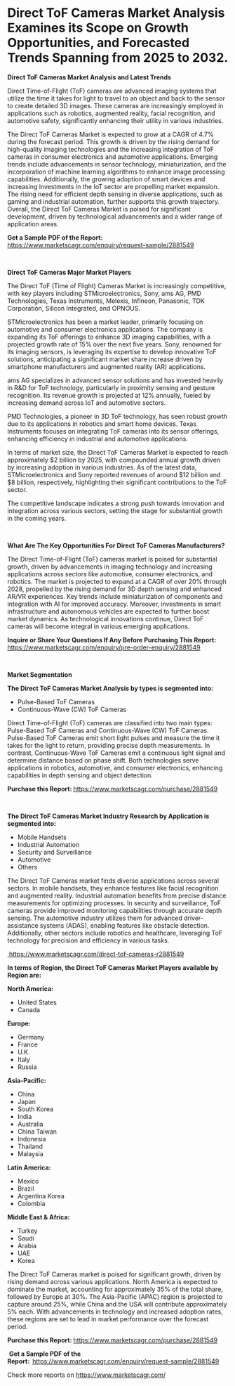 <p><h1>Direct ToF Cameras Market Analysis Examines its Scope on Growth Opportunities, and Forecasted Trends Spanning from 2025 to 2032.</h1></p><p><strong>Direct ToF Cameras Market Analysis and Latest Trends</strong></p>
<p><p>Direct Time-of-Flight (ToF) cameras are advanced imaging systems that utilize the time it takes for light to travel to an object and back to the sensor to create detailed 3D images. These cameras are increasingly employed in applications such as robotics, augmented reality, facial recognition, and automotive safety, significantly enhancing their utility in various industries.</p><p>The Direct ToF Cameras Market is expected to grow at a CAGR of 4.7% during the forecast period. This growth is driven by the rising demand for high-quality imaging technologies and the increasing integration of ToF cameras in consumer electronics and automotive applications. Emerging trends include advancements in sensor technology, miniaturization, and the incorporation of machine learning algorithms to enhance image processing capabilities. Additionally, the growing adoption of smart devices and increasing investments in the IoT sector are propelling market expansion. The rising need for efficient depth sensing in diverse applications, such as gaming and industrial automation, further supports this growth trajectory. Overall, the Direct ToF Cameras Market is poised for significant development, driven by technological advancements and a wider range of application areas.</p></p>
<p><strong>Get a Sample PDF of the Report:&nbsp;</strong> <a href="https://www.marketscagr.com/enquiry/request-sample/2881549?utm_campaign=3195&utm_medium=2&utm_source=Github&utm_content=ia&utm_term=12032025&utm_id=direct-tof-cameras">https://www.marketscagr.com/enquiry/request-sample/2881549</a></p>
<p>&nbsp;</p>
<p><strong>Direct ToF Cameras Major Market Players</strong></p>
<p><p>The Direct ToF (Time of Flight) Cameras Market is increasingly competitive, with key players including STMicroelectronics, Sony, ams AG, PMD Technologies, Texas Instruments, Melexis, Infineon, Panasonic, TDK Corporation, Silicon Integrated, and OPNOUS. </p><p>STMicroelectronics has been a market leader, primarily focusing on automotive and consumer electronics applications. The company is expanding its ToF offerings to enhance 3D imaging capabilities, with a projected growth rate of 15% over the next five years. Sony, renowned for its imaging sensors, is leveraging its expertise to develop innovative ToF solutions, anticipating a significant market share increase driven by smartphone manufacturers and augmented reality (AR) applications.</p><p>ams AG specializes in advanced sensor solutions and has invested heavily in R&D for ToF technology, particularly in proximity sensing and gesture recognition. Its revenue growth is projected at 12% annually, fueled by increasing demand across IoT and automotive sectors. </p><p>PMD Technologies, a pioneer in 3D ToF technology, has seen robust growth due to its applications in robotics and smart home devices. Texas Instruments focuses on integrating ToF cameras into its sensor offerings, enhancing efficiency in industrial and automotive applications.</p><p>In terms of market size, the Direct ToF Cameras Market is expected to reach approximately $2 billion by 2025, with compounded annual growth driven by increasing adoption in various industries. As of the latest data, STMicroelectronics and Sony reported revenues of around $12 billion and $8 billion, respectively, highlighting their significant contributions to the ToF sector.</p><p>The competitive landscape indicates a strong push towards innovation and integration across various sectors, setting the stage for substantial growth in the coming years.</p></p>
<p>&nbsp;</p>
<p><strong>What Are The Key Opportunities For Direct ToF Cameras Manufacturers?</strong></p>
<p><p>The Direct Time-of-Flight (ToF) cameras market is poised for substantial growth, driven by advancements in imaging technology and increasing applications across sectors like automotive, consumer electronics, and robotics. The market is projected to expand at a CAGR of over 20% through 2028, propelled by the rising demand for 3D depth sensing and enhanced AR/VR experiences. Key trends include miniaturization of components and integration with AI for improved accuracy. Moreover, investments in smart infrastructure and autonomous vehicles are expected to further boost market dynamics. As technological innovations continue, Direct ToF cameras will become integral in various emerging applications.</p></p>
<p><strong>Inquire or Share Your Questions If Any Before Purchasing This Report:</strong> <a href="https://www.marketscagr.com/enquiry/pre-order-enquiry/2881549?utm_campaign=3195&utm_medium=2&utm_source=Github&utm_content=ia&utm_term=12032025&utm_id=direct-tof-cameras">https://www.marketscagr.com/enquiry/pre-order-enquiry/2881549</a></p>
<p>&nbsp;</p>
<p><strong>Market Segmentation</strong></p>
<p><strong>The Direct ToF Cameras Market Analysis by types is segmented into:</strong></p>
<p><ul><li>Pulse-Based ToF Cameras</li><li>Continuous-Wave (CW) ToF Cameras</li></ul></p>
<p><p>Direct Time-of-Flight (ToF) cameras are classified into two main types: Pulse-Based ToF Cameras and Continuous-Wave (CW) ToF Cameras. Pulse-Based ToF Cameras emit short light pulses and measure the time it takes for the light to return, providing precise depth measurements. In contrast, Continuous-Wave ToF Cameras emit a continuous light signal and determine distance based on phase shift. Both technologies serve applications in robotics, automotive, and consumer electronics, enhancing capabilities in depth sensing and object detection.</p></p>
<p><strong>Purchase this Report:&nbsp;</strong><a href="https://www.marketscagr.com/purchase/2881549?utm_campaign=3195&utm_medium=2&utm_source=Github&utm_content=ia&utm_term=12032025&utm_id=direct-tof-cameras">https://www.marketscagr.com/purchase/2881549</a></p>
<p>&nbsp;</p>
<p><strong>The Direct ToF Cameras Market Industry Research by Application is segmented into:</strong></p>
<p><ul><li>Mobile Handsets</li><li>Industrial Automation</li><li>Security and Surveillance</li><li>Automotive</li><li>Others</li></ul></p>
<p><p>The Direct ToF Cameras market finds diverse applications across several sectors. In mobile handsets, they enhance features like facial recognition and augmented reality. Industrial automation benefits from precise distance measurements for optimizing processes. In security and surveillance, ToF cameras provide improved monitoring capabilities through accurate depth sensing. The automotive industry utilizes them for advanced driver-assistance systems (ADAS), enabling features like obstacle detection. Additionally, other sectors include robotics and healthcare, leveraging ToF technology for precision and efficiency in various tasks.</p></p>
<p><a href="https://www.marketscagr.com/direct-tof-cameras-r2881549?utm_campaign=3195&utm_medium=2&utm_source=Github&utm_content=ia&utm_term=12032025&utm_id=direct-tof-cameras">&nbsp;https://www.marketscagr.com/direct-tof-cameras-r2881549</a></p>
<p><strong>In terms of Region, the Direct ToF Cameras Market Players available by Region are:</strong></p>
<p>
    <p> <strong> North America: </strong>
        <ul>
            <li>United States</li>
            <li>Canada</li>
        </ul>
        </p> 
    <p> <strong> Europe: </strong>
        <ul>
            <li>Germany</li>
            <li>France</li>
            <li>U.K.</li>
            <li>Italy</li>
            <li>Russia</li>
        </ul>
        </p> 
    <p> <strong> Asia-Pacific: </strong>
        <ul>
            <li>China</li>
            <li>Japan</li>
            <li>South Korea</li>
            <li>India</li>
            <li>Australia</li>
            <li>China Taiwan</li>
            <li>Indonesia</li>
            <li>Thailand</li>
            <li>Malaysia</li>
        </ul>
        </p> 
    <p> <strong> Latin America: </strong>
        <ul>
            <li>Mexico</li>
            <li>Brazil</li>
            <li>Argentina Korea</li>
            <li>Colombia</li>
        </ul>
        </p> 
    <p> <strong> Middle East & Africa: </strong>
        <ul>
            <li>Turkey</li>
            <li>Saudi</li>
            <li>Arabia</li>
            <li>UAE</li>
            <li>Korea</li>
        </ul>
    </p>
    </p>
<p><p>The Direct ToF Cameras market is poised for significant growth, driven by rising demand across various applications. North America is expected to dominate the market, accounting for approximately 35% of the total share, followed by Europe at 30%. The Asia-Pacific (APAC) region is projected to capture around 25%, while China and the USA will contribute approximately 5% each. With advancements in technology and increased adoption rates, these regions are set to lead in market performance over the forecast period.</p></p>
<p><strong>Purchase this Report: </strong><a href="https://www.marketscagr.com/purchase/2881549?utm_campaign=3195&utm_medium=2&utm_source=Github&utm_content=ia&utm_term=12032025&utm_id=direct-tof-cameras">https://www.marketscagr.com/purchase/2881549</a></p>
<p>&nbsp;<strong>Get a Sample PDF of the Report:&nbsp;&nbsp;</strong><a href="https://www.marketscagr.com/enquiry/request-sample/2881549?utm_campaign=3195&utm_medium=2&utm_source=Github&utm_content=ia&utm_term=12032025&utm_id=direct-tof-cameras">https://www.marketscagr.com/enquiry/request-sample/2881549</a></p>
<p><strong></strong></p>
<p>Check more reports on <a href="https://www.marketscagr.com/?utm_campaign=3195&utm_medium=2&utm_source=Github&utm_content=ia&utm_term=12032025&utm_id=direct-tof-cameras">https://www.marketscagr.com/</a></p>